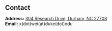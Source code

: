 <h1 id="contact"></h1>

<h2 style="margin: 60px 0px 10px;">Contact</h2>

<p><strong>Address:</strong> <a href="https://maps.duke.edu/?focus=97">304 Research Drive, Durham, NC 27708</a>
<!--
<br />
<strong>Office Location:</strong> xxxxx
-->
<br />
<strong>Email:</strong> <email>x(dot)wei(at)duke(dot)edu</email>
<!--
<br />
<strong>Phone:</strong> xxx-xxx-xxxx </p>
-->